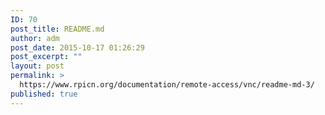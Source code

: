 ```yaml
---
ID: 70
post_title: README.md
author: adm
post_date: 2015-10-17 01:26:29
post_excerpt: ""
layout: post
permalink: >
  https://www.rpicn.org/documentation/remote-access/vnc/readme-md-3/
published: true
---
```

